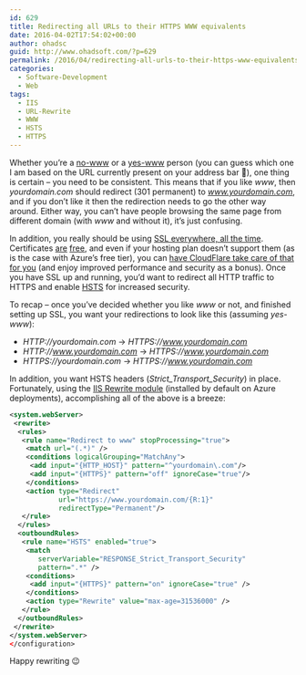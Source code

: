 ```yaml
---
id: 629
title: Redirecting all URLs to their HTTPS WWW equivalents
date: 2016-04-02T17:54:02+00:00
author: ohadsc
guid: http://www.ohadsoft.com/?p=629
permalink: /2016/04/redirecting-all-urls-to-their-https-www-equivalents/
categories:
  - Software-Development
  - Web
tags:
  - IIS
  - URL-Rewrite
  - WWW
  - HSTS
  - HTTPS
---
```

Whether you&#8217;re a <a href="http://no-www.org/" target="_blank">no-www</a> or a <a href="http://www.yes-www.org/" target="_blank">yes-www</a> person (you can guess which one I am based on the URL currently present on your address bar 🙂<span>)</span>, one thing is certain &#8211; you need to be consistent. This means that if you like _www_, then _yourdomain.com_ should redirect (301 permanent) to _www.yourdomain.com_, and if you don&#8217;t like it then the redirection needs to go the other way around. Either way, you can&#8217;t have people browsing the same page from different domain (with _www_ and without it), it&#8217;s just confusing.

In addition, you really should be using <a href="https://blog.mozilla.org/security/2015/04/30/deprecating-non-secure-http/" target="_blank">SSL everywhere, all the time</a>. Certificates <a href="https://letsencrypt.org/" target="_blank">are</a> <a href="https://www.startssl.com/Support?v=1" target="_blank">free</a>, and even if your hosting plan doesn&#8217;t support them (as is the case with Azure&#8217;s free tier), you can <a href="http://www.troyhunt.com/2015/04/how-to-get-your-ssl-for-free-on-shared.html" target="_blank">have CloudFlare take care of that for you</a> (and enjoy improved performance and security as a bonus). Once you have SSL up and running, you&#8217;d want to redirect all HTTP traffic to HTTPS and enable <a href="https://en.wikipedia.org/wiki/HTTP_Strict_Transport_Security" target="_blank">HSTS</a> for increased security.

To recap &#8211; once you&#8217;ve decided whether you like _www_ or not, and finished setting up SSL, you want your redirections to look like this (assuming _yes-www_):

  * _HTTP://yourdomain.com_ -> _HTTPS://www.yourdomain.com_
  * _HTTP://www.yourdomain.com_ -> _HTTPS://www.yourdomain.com_
  * _HTTPS://yourdomain.com_ -> _HTTPS://www.yourdomain.com_

In addition, you want HSTS headers (_Strict\_Transport\_Security_) in place. Fortunately, using the <a href="http://www.iis.net/learn/extensions/url-rewrite-module/url-rewrite-module-20-configuration-reference" target="_blank">IIS Rewrite module</a> (installed by default on Azure deployments), accomplishing all of the above is a breeze:

```xml
<system.webServer>
 <rewrite>
  <rules>
   <rule name="Redirect to www" stopProcessing="true">
    <match url="(.*)" />
    <conditions logicalGrouping="MatchAny">
     <add input="{HTTP_HOST}" pattern="^yourdomain\.com"/>
     <add input="{HTTPS}" pattern="off" ignoreCase="true"/>
    </conditions>
    <action type="Redirect" 
            url="https://www.yourdomain.com/{R:1}" 
            redirectType="Permanent"/>
   </rule>
  </rules>
  <outboundRules>
   <rule name="HSTS" enabled="true">
    <match 
       serverVariable="RESPONSE_Strict_Transport_Security" 
       pattern=".*" />
    <conditions>
     <add input="{HTTPS}" pattern="on" ignoreCase="true" />
    </conditions>
    <action type="Rewrite" value="max-age=31536000" />
   </rule>
  </outboundRules>
 </rewrite>
</system.webServer>
</configuration>
```
Happy rewriting 😉